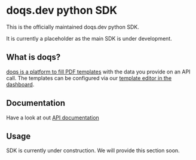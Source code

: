 # doqs.dev python SDK

This is the officially maintained doqs.dev python SDK. 

It is currently a placeholder as the main SDK is under development.



## What is doqs?

[doqs is a platform to fill PDF templates](https://doqs.dev) with the data you provide on an API call.
The templates can be configured via our [template editor in the dashboard](https://app.doqs.dev).


## Documentation
Have a look at out [API documentation](https://docs.doqs.dev)


## Usage
SDK is currently under construction. We will provide this section soon.